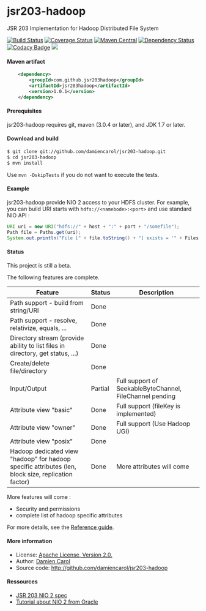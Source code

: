 jsr203-hadoop
=============

JSR 203 Implementation for Hadoop Distributed File System

[![Build Status](https://travis-ci.org/damiencarol/jsr203-hadoop.svg?branch=master)](https://travis-ci.org/damiencarol/jsr203-hadoop)
[![Coverage Status](https://coveralls.io/repos/damiencarol/jsr203-hadoop/badge.svg?branch=master&service=github)](https://coveralls.io/github/damiencarol/jsr203-hadoop?branch=master)
[![Maven Central](https://maven-badges.herokuapp.com/maven-central/com.github.jsr203hadoop/jsr203hadoop/badge.svg)](https://maven-badges.herokuapp.com/maven-central/com.github.jsr203hadoop/jsr203hadoop/)
[![Dependency Status](https://www.versioneye.com/user/projects/56c2fdbc18b2710036c8d4af/badge.svg)](https://www.versioneye.com/user/projects/56c2fdbc18b2710036c8d4af)
[![Codacy Badge](https://api.codacy.com/project/badge/grade/24aa7d876cac493e89512b88df3887ab)](https://www.codacy.com/app/damien-carol/jsr203-hadoop)
[![](https://jitpack.io/v/damiencarol/jsr203-hadoop.svg)](https://jitpack.io/#damiencarol/jsr203-hadoop)

#### Maven artifact

```xml
    <dependency>
  		<groupId>com.github.jsr203hadoop</groupId>
  		<artifactId>jsr203hadoop</artifactId>
  		<version>1.0.1</version>
  	</dependency>
```

#### Prerequisites

jsr203-hadoop requires git, maven (3.0.4 or later), and JDK 1.7 or later.

#### Download and build

```bash
$ git clone git://github.com/damiencarol/jsr203-hadoop.git
$ cd jsr203-hadoop
$ mvn install
```

Use `mvn -DskipTests` if you do not want to execute the tests.

#### Example

jsr203-hadoop provide NIO 2 access to your HDFS cluster. For
example, you can build URI starts with `hdfs://<namebode>:<port>` and use standard NIO API :

```java
URI uri = new URI("hdfs://" + host + ":" + port + "/somefile");
Path file = Paths.get(uri);
System.out.println("File [" + file.toString() + "] exists = '" + Files.exists(file) + "'");
```


#### Status

This project is still a beta.

The following features are complete.

| Feature | Status | Description |
|---------|--------|-------------|
| Path support - build from string/URI | Done ||
| Path support - resolve, relativize, equals, ... | Done |
| Directory stream (provide ability to list files in directory, get status, ...) | Done ||
| Create/delete file/directory | Done ||
| Input/Output | Partial | Full support of SeekableByteChannel, FileChannel pending | 
| Attribute view "basic" | Done | Full support (fileKey is implemented) |
| Attribute view "owner" | Done | Full support (Use Hadoop UGI) |
| Attribute view "posix" | Done ||
| Hadoop dedicated view "hadoop" for hadoop specific attributes (len, block size, replication factor) | Done | More attributes will come |

More features will come :

* Security and permissions
* complete list of hadoop specific attributes

For more details, see the <a href="REFERENCE.md">Reference guide</a>.

#### More information

* License: <a href="LICENSE">Apache License, Version 2.0.</a>
* Author: <a href="https://github.com/damiencarol">Damien Carol</a>
* Source code: <a href="http://github.com/damiencarol/jsr203-hadoop">http://github.com/damiencarol/jsr203-hadoop</a>

#### Ressources

* <a href="https://jcp.org/en/jsr/detail?id=203">JSR 203 NIO 2 spec</a>
* <a href="http://docs.oracle.com/javase/tutorial/essential/io/fileio.html">Tutorial about NIO 2 from Oracle</a>
